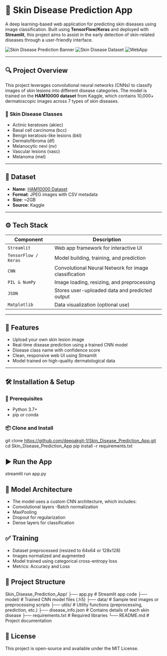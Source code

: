 # 🧴 Skin Disease Prediction App

A deep learning-based web application for predicting skin diseases using image classification. Built using **TensorFlow/Keras** and deployed with **Streamlit**, this project aims to assist in the early detection of skin-related diseases through a user-friendly interface.

![Skin Disease Prediction Banner](https://img.shields.io/badge/DeepLearning-TensorFlow-brightgreen?style=flat-square)
![Skin Disease Dataset](https://img.shields.io/badge/Dataset-HAM10000-blueviolet?style=flat-square)
![WebApp](https://img.shields.io/badge/UI-Streamlit-orange?style=flat-square)

---

## 🔍 Project Overview

This project leverages convolutional neural networks (CNNs) to classify images of skin lesions into different disease categories. The model is trained on the **HAM10000 dataset** from Kaggle, which contains 10,000+ dermatoscopic images across 7 types of skin diseases.

### 🔬 Skin Disease Classes
- Actinic keratoses (akiec)
- Basal cell carcinoma (bcc)
- Benign keratosis-like lesions (bkl)
- Dermatofibroma (df)
- Melanocytic nevi (nv)
- Vascular lesions (vasc)
- Melanoma (mel)

---

## 📂 Dataset

- **Name**: [HAM10000 Dataset](https://www.kaggle.com/datasets/kmader/skin-cancer-mnist-ham10000?resource=download)
- **Format**: JPEG images with CSV metadata
- **Size**: ~2GB
- **Source**: Kaggle

---

## ⚙️ Tech Stack

| Component | Description |
|----------|-------------|
| `Streamlit` | Web app framework for interactive UI |
| `TensorFlow / Keras` | Model building, training, and prediction |
| `CNN` | Convolutional Neural Network for image classification |
| `PIL & NumPy` | Image loading, resizing, and preprocessing |
| `JSON` | Stores user-uploaded data and predicted output |
| `Matplotlib` | Data visualization (optional use) |

---

## 🚀 Features

- Upload your own skin lesion image
- Real-time disease prediction using a trained CNN model
- Disease class name with confidence score
- Clean, responsive web UI using Streamlit
- Model trained on high-quality dermatological data

---

## 🛠️ Installation & Setup

### 🔧 Prerequisites

- Python 3.7+
- pip or conda

### 📦 Clone and Install

git clone https://github.com/deepakgit-1/Skin_Disease_Prediction_App.git
cd Skin_Disease_Prediction_App
pip install -r requirements.txt

## ▶️ Run the App
streamlit run app.py

## 🧠 Model Architecture
- The model uses a custom CNN architecture, which includes:
- Convolutional layers
-Batch normalization
- MaxPooling
- Dropout for regularization
- Dense layers for classification

## ✅ Training
- Dataset preprocessed (resized to 64x64 or 128x128)
- Images normalized and augmented
- Model trained using categorical cross-entropy loss
- Metrics: Accuracy and Loss

 ## 📁 Project Structure

Skin_Disease_Prediction_App/
├── app.py                  # Streamlit app code
├── model/                  # Trained CNN model files (.h5)
├── data/                   # Sample test images or preprocessing scripts
├── utils/                  # Utility functions (preprocessing, prediction, etc.)
├── disease_info.json       # Contains details of each skin disease
├── requirements.txt        # Required libraries
└── README.md               # Project documentation


## 📜 License
This project is open-source and available under the MIT License.

